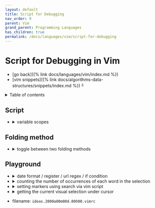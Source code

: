 ```yaml
---
layout: default
title: Script for Debugging
nav_order: 9
parent: Vim
grand_parent: Programming Languages
has_children: true
permalink: /docs/languages/vim/script-for-debugging
---
```


# Script for Debugging in Vim

- [go back]({% link docs/languages/vim/index.md %})
- [vim snippets]({% link docs/algorithms-data-structures/snippets/index.md %})
  <sup>[+](https://github.com/igorlima/unapologetic-snippets/tree/main/docs/algorithms-data-structures/snippets/vim)</sup>

<details markdown="block">
  <summary>
    Table of contents
  </summary>
  {: .text-delta }
1. TOC
{:toc}
</details>

## Script

- <details markdown="block"><summary>variable scopes</summary>

  There are 9 different variable scopes in Vim. You can recognize them from their prepended letter:
   
  | Scope       | Description                        |
  | :---        | :---                               |
  | `g:`        | global variable                    |
  | `{nothing}` | global variable                    |
  | `b:`        | buffer-local variable              |
  | `w:`        | window-local variable              |
  | `t:`        | tab-local variable                 |
  | `s:`        | sourced Vimscript variable         |
  | `l:`        | function local variable            |
  | `a:`        | function formal parameter variable |
  | `v:`        | built-in Vim variable              |

  </details>


## Folding method

- <details markdown="block"><summary>toggle between two folding methods</summary>
  
  <a id="toggle-between-two-folding-methods"></a>
  - filename: `vimrc`
  ```vim
  " vim -N -u vimrc
  " vim -N -u path/to/your/vimrc
  "
  " `:so vimrc`
  " `:so %`
  function! ToggleFoldMethod()
    " The 'foldmethod' option tells Vim what method to use when folding text.
    " https://vim.fandom.com/wiki/Folding
    " https://vimdoc.sourceforge.net/htmldoc/fold.html#zf
    "
    " There are two main methods of folding text: 'manual' and 'indent'.
    " • Manual
    "   - The 'manual' method is the simplest, and is the default.
    "   - It uses markers in the text to define the start and end of each fold.
    "     - `zf` to create
    "     - `zd` to delete
    "     - `zR` to open all folds
    "     - `zM` to close all folds
    "     - `zE` to delete all folds
    " • Indent
    "   - The 'indent' method is more sophisticated, and is often more convenient.
    "   - It uses the indentation of the text to define the start and end of each fold.
    let l:foldmethod = &foldmethod
    echom "fold method was " . l:foldmethod
    if l:foldmethod == 'manual'
      set foldmethod=indent
      echom "fold method is now indent"
    else
      set foldmethod=manual
      echom "fold method is now manual"
    endif
  
    " VIM FOLDING CHEATSHEET
    " `zj` moves the cursor to the next fold.
    " `zk` moves the cursor to the previous fold.
    " `zo` opens a fold at the cursor.
    " `zO` opens all folds at the cursor.
    " `zm` increases the foldlevel by one.
    " `zM` closes all open folds.
    " `zr` decreases the foldlevel by one.
    " `zR` decreases the foldlevel to zero -- all folds will be open.
    " `zd` deletes the fold at the cursor.
    " `zE` deletes all folds.
    " `[z` move to start of open fold.
    " `]z` move to end of open fold.
  endfunc
  " `:set foldmethod?`
  ```
  - <details markdown="block"><summary><strong>helpful resources</strong></summary>
    
    for more in-depth information, check out:
    - internal resources:
      - [vim folding]({% link docs/languages/vim/vimwiki.md %}#vim-folding)
    
    <!-- helpful resources -->
    ---------
    </details>

  <!-- toggle between two folding methods -->
  ---------
  </details>

## Playground

- <details markdown="block"><summary>date format / register / url regex / if condition</summary>

  - filename: `playground.vimrc`

  ```vim
  " vim -e playground.vimrc
  " vim -N -u playground.vimrc
  " vim -N -u path/to/your/vimrc
  "

  " we can enter Ex mode from Normal mode by
  " pressing `Shift-Q`. This switches to Ex mode
  " and displays a prompt at the bottom of the
  " screen where we can enter commands:
  "
  " alternatively, we can start Vim in Ex mode
  " by using the -e or -E options when
  " launching Vim from the command line:
  " $> vim -e

  " a function to format the date in the same way I use to do on Workflowy
  " https://vim.fandom.com/wiki/Insert_current_date_or_time
  " https://stackoverflow.com/questions/56052/best-way-to-insert-timestamp-in-vim
  function! MyDate()
    let l:date = strftime('%Ya%mm%dd %Hh%Mm%Ss')
    return l:date
  endfunction
  echo MyDate()

  " let l:selection = @* " read it from clipboard
  " let l:selection = @@ " read it from yank register
  " let @y = 'hello'
  function! GetRegValue()
    " let l:selection = @y " read it from the register 'y'
    let l:selection = getreg('y') " read it from the register 'y'
    return l:selection
  endfunction
  echom GetRegValue()

  " REGEX
  " For more information, see:
  " :h matchstr()
  " :h /\c
  " :h /\zs
  " :h /\{-
  let test = 'a href="http://www.google.com">www.google.com</a;'
  let url = matchstr(test, '\ca href=\([''"]\)\zs.\{-}\ze\1')
  echo url
  if empty(url)
    throw "no url recognized into ``".test."''"
  endif
  " IF condition
  echo '12345678-1234-1234-1234-123456789012' =~ '^[0-9a-z]\{8}-[0-9a-z]\{4}-[0-9a-z]\{4}-[0-9a-z]\{4}-[0-9a-z]\{12}'
  echo '2024a' =~ '^[0-9a-z]\{8}-[0-9a-z]\{4}-[0-9a-z]\{4}-[0-9a-z]\{4}-[0-9a-z]\{12}'
  ```
  <!-- date format / register / url regex / if condition -->
  ---------
  </details>

- <details markdown="block"><summary>counting the number of occurrences of each word in the selection</summary>

  ```vim
  " This function will count the number of occurrences of each word in the selection
  " vim -N -u path/to/your/vimrc
  " vim -N -u test.vimrc
  function SGrep0()
    " if the execute comes from visual mode, it will yank the selection in register t
    normal! gv"ty
    " let l:selection = @* " read it from clipboard
    " let l:selection = @@ " read it from yank register
    let l:selection = @t " read it from the register 't'
    let l:splitted = split(l:selection, " ")
    " let l:splitted = map(l:splitted[:], 'substitute(v:val, "\s", "", "g")')
    let l:splitted = map(l:splitted[:], 'trim(v:val)')
    let l:splitted = filter(l:splitted, 'v:val != ""')
    let l:counter = {}
    for l:tag in l:splitted
      let l:pos = search(l:tag, 'W')
      while l:pos != 0
        let l:counter[l:tag] = get(l:counter, l:tag, 0) + 1
        let l:pos = search(l:tag, 'W')
      endwhile
    endfor
    redir @z
    for [key, value] in items(l:counter)
      echom key . " " . value
    endfor
    redir END
    echom "coped it into `\"z`, paste it by pressing `\"zp` in normal mode"
  endfunction
  nnoremap <c-k>s0 :call SGrep0()<CR>
  vnoremap <c-k>s0 :call SGrep0()<CR>
  ```
  <!-- counting the number of occurrences of each word in the selection -->
  ---------
  </details>

- <details markdown="block"><summary>setting markers using search via vim script</summary>
  
  - filename: `playground.vimrc` <a id="playground-setting-marker"></a>
  <a id="playground-setting-marker"></a>
  
  ```vim
  " This function creates a marker for each pattern in the list
  " `vim -N -u path/to/your/vimrc`
  " `vim -N -u playground.vimrc`
  "
  function! GenerateVimwikiMarkerTemplateA()
    let l:markers = [
      \ ['a', '^\#\# Meetings$'],
      \ ['b', '^\#\# Messages$'],
      \ ['c', '^\#\# Emails$'],
      \ ['d', '^\#\# Notes$'],
      \ ['e', '^\#\# Energy Level and Mood Tracker$'],
    \]
    for l:marker in l:markers
      let l:letter = l:marker[0]
      let l:pattern = l:marker[1]
      let l:pos = search(l:pattern, 'W')
      " https://vimdoc.sourceforge.net/htmldoc/motion.html#%3amark
      execute ':' . l:pos . 'mark ' . l:letter
    endfor
    echom "markers created: 'a' for Meetings, 'b' for Messages, 'c' for Emails, 'd' for Notes, 'e' for Mood Tracker"
  endfunction

  nnoremap <c-k><c-m> :call GenerateVimwikiMarkerTemplateA()<CR>
  inoremap <c-k><c-m> <esc>:call GenerateVimwikiMarkerTemplateA()<CR>a

  " REFERENCES:
  " • Looping through Vimscript: iterate over an array or dictionary
  "  - https://learnvimscriptthehardway.stevelosh.com/chapters/36.html
  "  - https://learnvimscriptthehardway.stevelosh.com/chapters/37.html
  "  - https://renenyffenegger.ch/notes/development/vim/script/vimscript/arrays-and-hashes/iterate_over_array
  " • search() function
  "  - How can I tell if a search was successful in vimscript?
  "   - https://stackoverflow.com/questions/27660221/how-can-i-tell-if-a-search-was-successful-in-vimscript
  "  - How can I make a search in vimscript let n and N look for more?
  "   - https://vi.stackexchange.com/questions/3655/how-can-i-make-a-search-in-vimscript-let-n-and-n-look-for-more
  "  - VIM check for search pattern match in vim script
  "   - https://stackoverflow.com/questions/39930288/vim-check-for-search-pattern-match-in-vim-script
  " • set mark
  "  - Vim documentation: motion
  "   - https://vimdoc.sourceforge.net/htmldoc/motion.html#%3amark
  "  - set marker (tag) in vim command
  "   - https://stackoverflow.com/questions/10034645/set-marker-tag-in-vim-command
  " • Using markers for folding
  "  - Writing a custom fold expression
  "   - http://vimcasts.org/transcripts/38/en/
  "  - How can I automatically fold a file when start and end markers are the same?
  "   - https://superuser.com/questions/557502/how-can-i-automatically-fold-a-file-when-start-and-end-markers-are-the-same
  "  - vim: set fix jump marker in a source comment of the current file
  "   - https://stackoverflow.com/questions/50985045/vim-set-fix-jump-marker-in-a-source-comment-of-the-current-file
  "
  " ALTERNATIVE SCRIPT:
  " GO TO:
  " - either `/ctrl-r 0` or `:execute '/' . @0`
  "   - `/ctrl-r"` or `:execute '/' . @"`
  "   - `:@"` or `:@0`
  "     - `:execute '/.\+Mettings$'`
  "     - `:execute '/.\+Messages$'`
  "     - `:execute '/.\+Emails$'`
  "     - `:execute '/.\+Notes$'`
  "   - `:[range]ma[rk] {a-zA-Z'}`
  "     - `https://vimdoc.sourceforge.net/htmldoc/motion.html#%3amark`
  "     - `'a`: Mettings
  "     - `'b`: Messages
  "     - `'c`: Emails
  "     - `'d`: Notes
  "     - `let @a = search('^\#\# Meetings$')`
  ```

  - <details markdown="block"><summary><strong>helpful resources</strong></summary>
    
    for more in-depth information, check out:
    - internal resources:
      - [how to save and restore vim mark position]({% link docs/languages/vim/vimwiki.md %}#how-to-save-restore-vim-mark-position)
    <!-- helpful resources -->
    ---------
    </details>
  
  <!-- setting markers using search via vim script -->
  ---------
  </details>

- <details markdown="block"><summary>getting the current visual selection under cursor</summary>
  
  - <details markdown="block"><summary>filename: <code>ideas.2024a11m14d.15h04.vimrc</code></summary>
    
    <a id="playground-getting-the-current-visual-selection-under-cursor"></a>
    ```vim
    " This function is a simple example of how to get the current visual selection
    " `vim -N -u path/to/your/vimrc`
    " `vim -N -u ideas.2024a11m14d.15h04.vimrc lorem-ipsum.txt`
    "
    function! s:get_visual_selection()
      " Why is this not a built-in Vim script function?!
      let [line_start, column_start] = getpos("'<")[1:2]
      let [line_end, column_end] = getpos("'>")[1:2]
      let lines = getline(line_start, line_end)
      if len(lines) == 0
          return ''
      endif
      let lines[-1] = lines[-1][: column_end - (&selection == 'inclusive' ? 1 : 2)]
      let lines[0] = lines[0][column_start - 1:]
      return join(lines, "\n")
    endfunction
    
    " This function is a simple example of how to get the current word under the cursor or the visual selection
    function! s:get_word_under_cursor_or_visual_selection()
      let l:selection = s:get_visual_selection()
      if l:selection == ''
        " `:echo expand('<cWORD>')`
        " `:help expand()`
        let l:selection = expand('<cWORD>')
      endif
      return l:selection
    endfunction
    
    " This function prints the current word under the cursor or the visual selection
    function! PrintWordUnderCursorOrVisualSelection()
      echom s:get_word_under_cursor_or_visual_selection()
    endfunction
    
    nnoremap <c-k>s1 :call PrintWordUnderCursorOrVisualSelection()<CR>
    vnoremap <c-k>s1 :call PrintWordUnderCursorOrVisualSelection()<CR>
    
    " REFERENCE:
    " Fri, Nov 22, 2024 - 2024a11m22d 
    " - How to get visually selected text in VimScript
    "   - https://stackoverflow.com/questions/1533565/how-to-get-visually-selected-text-in-vimscript
    " - Vimscript: how to detect selection of a text object in visual mode?
    "   - https://vi.stackexchange.com/questions/36692/vimscript-how-to-detect-selection-of-a-text-object-in-visual-mode
    " - Get current visually selected text
    "   - https://vi.stackexchange.com/questions/19007/get-current-visually-selected-text
    " - Vim: Get the Text from Visual Selection
    "   - https://www.meetgor.com/vim-get-visual-text/
    ```
    <!-- filename: `ideas.2024a11m14d.15h04.vimrc` -->
    ---------
    </details>
  
  - <details markdown="block"><summary>filename: <code>lorem-ipsum.txt</code></summary>
    
    ```txt
    What is Lorem Ipsum?
    Lorem Ipsum is simply dummy text of the printing and typesetting industry. Lorem Ipsum has been the industry's standard dummy text ever since the 1500s, when an unknown printer took a galley of type and scrambled it to make a type specimen book. It has survived not only five centuries, but also the leap into electronic typesetting, remaining essentially unchanged. It was popularised in the 1960s with the release of Letraset sheets containing Lorem Ipsum passages, and more recently with desktop publishing software like Aldus PageMaker including versions of Lorem Ipsum.
    
    @fup @wip
    Why do we use it?
    It is a long established fact that a reader will be distracted by the readable content of a page when looking at its layout. The point of using Lorem Ipsum is that it has a more-or-less normal distribution of letters, as opposed to using 'Content here, content here', making it look like readable English. Many desktop publishing packages and web page editors now use Lorem Ipsum as their default model text, and a search for 'lorem ipsum' will uncover many web sites still in their infancy. Various versions have evolved over the years, sometimes by accident, sometimes on purpose (injected humour and the like).
    
    @bm
    Where does it come from?
    Contrary to popular belief, Lorem Ipsum is not simply random text. It has roots in a piece of classical Latin literature from 45 BC, making it over 2000 years old. Richard McClintock, a Latin professor at Hampden-Sydney College in Virginia, looked up one of the more obscure Latin words, consectetur, from a Lorem Ipsum passage, and going through the cites of the word in classical literature, discovered the undoubtable source. Lorem Ipsum comes from sections 1.10.32 and 1.10.33 of "de Finibus Bonorum et Malorum" (The Extremes of Good and Evil) by Cicero, written in 45 BC. This book is a treatise on the theory of ethics, very popular during the Renaissance. The first line of Lorem Ipsum, "Lorem ipsum dolor sit amet..", comes from a line in section 1.10.32.
    The standard chunk of Lorem Ipsum used since the 1500s is reproduced below for those interested. Sections 1.10.32 and 1.10.33 from "de Finibus Bonorum et Malorum" by Cicero are also reproduced in their exact original form, accompanied by English versions from the 1914 translation by H. Rackham.
    
    @bm
    Where can I get some?
    There are many variations of passages of Lorem Ipsum available, but the majority have suffered alteration in some form, by injected humour, or randomised words which don't look even slightly believable. If you are going to use a passage of Lorem Ipsum, you need to be sure there isn't anything embarrassing hidden in the middle of text. All the Lorem Ipsum generators on the Internet tend to repeat predefined chunks as necessary, making this the first true generator on the Internet. It uses a dictionary of over 200 Latin words, combined with a handful of model sentence structures, to generate Lorem Ipsum which looks reasonable. The generated Lorem Ipsum is therefore always free from repetition, injected humour, or non-characteristic words etc.
    
    Reference:
    - https://www.lipsum.com/
    ```
    <!-- filename: `lorem-ipsum.txt` -->
    ---------
    </details>
  - <details markdown="block"><summary>helpful resources</summary>
    
    for more in-depth information, check out:
    - internal resources:
      - [how to save and restore vim mark position]({% link docs/languages/vim/vimwiki.md %}#how-to-save-restore-vim-mark-position)
    
    <!-- helpful resources -->
    ---------
    </details>
  
  <!-- getting the current visual selection under cursor -->
  ---------
  </details>

- filename: `ideas.2000a00m00d.00h00.vimrc`
